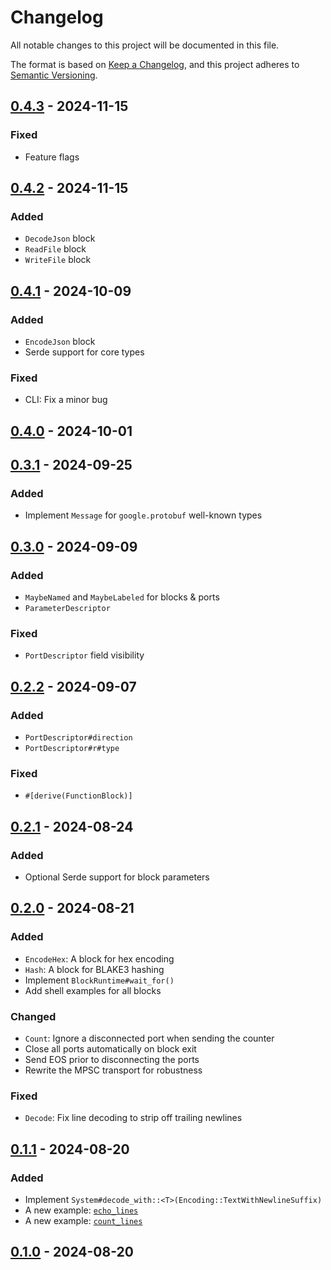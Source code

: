 # Changelog

All notable changes to this project will be documented in this file.

The format is based on [Keep a Changelog](https://keepachangelog.com/en/1.0.0/),
and this project adheres to [Semantic Versioning](https://semver.org/spec/v2.0.0.html).

## [0.4.3] - 2024-11-15
### Fixed
- Feature flags

## [0.4.2] - 2024-11-15
### Added
- `DecodeJson` block
- `ReadFile` block
- `WriteFile` block

## [0.4.1] - 2024-10-09
### Added
- `EncodeJson` block
- Serde support for core types
### Fixed
- CLI: Fix a minor bug

## [0.4.0] - 2024-10-01

## [0.3.1] - 2024-09-25
### Added
- Implement `Message` for `google.protobuf` well-known types

## [0.3.0] - 2024-09-09
### Added
- `MaybeNamed` and `MaybeLabeled` for blocks & ports
- `ParameterDescriptor`
### Fixed
- `PortDescriptor` field visibility

## [0.2.2] - 2024-09-07
### Added
- `PortDescriptor#direction`
- `PortDescriptor#r#type`
### Fixed
- `#[derive(FunctionBlock)]`

## [0.2.1] - 2024-08-24
### Added
- Optional Serde support for block parameters

## [0.2.0] - 2024-08-21
### Added
- `EncodeHex`: A block for hex encoding
- `Hash`: A block for BLAKE3 hashing
- Implement `BlockRuntime#wait_for()`
- Add shell examples for all blocks
### Changed
- `Count`: Ignore a disconnected port when sending the counter
- Close all ports automatically on block exit
- Send EOS prior to disconnecting the ports
- Rewrite the MPSC transport for robustness
### Fixed
- `Decode`: Fix line decoding to strip off trailing newlines

## [0.1.1] - 2024-08-20
### Added
- Implement `System#decode_with::<T>(Encoding::TextWithNewlineSuffix)`
- A new example: [`echo_lines`](lib/protoflow/examples/echo_lines)
- A new example: [`count_lines`](lib/protoflow/examples/count_lines)

## [0.1.0] - 2024-08-20

[0.4.3]: https://github.com/AsimovPlatform/protoflow/compare/0.4.2...0.4.3
[0.4.2]: https://github.com/AsimovPlatform/protoflow/compare/0.4.1...0.4.2
[0.4.1]: https://github.com/AsimovPlatform/protoflow/compare/0.4.0...0.4.1
[0.4.0]: https://github.com/AsimovPlatform/protoflow/compare/0.3.1...0.4.0
[0.3.1]: https://github.com/AsimovPlatform/protoflow/compare/0.3.0...0.3.1
[0.3.0]: https://github.com/AsimovPlatform/protoflow/compare/0.2.2...0.3.0
[0.2.2]: https://github.com/AsimovPlatform/protoflow/compare/0.2.1...0.2.2
[0.2.1]: https://github.com/AsimovPlatform/protoflow/compare/0.2.0...0.2.1
[0.2.0]: https://github.com/AsimovPlatform/protoflow/compare/0.1.0...0.2.0
[0.1.1]: https://github.com/AsimovPlatform/protoflow/compare/0.1.0...0.1.1
[0.1.0]: https://github.com/AsimovPlatform/protoflow/compare/0.0.0...0.1.0
